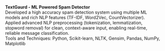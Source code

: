 **TextGaurd - ML Powered Spam Detector**      
Developed a high accuracy spam detection system using multiple ML models and rich NLP features (TF-IDF, Word2Vec, CountVectorizer).        
Applied advanced NLP preprocessing (tokenization, lemmatization, stopword removal) for clean, context-aware input, enabling real-time, reliable message classification.          
Tools and Techniques: Python, Scikit-learn, NLTK, Gensim, Pandas, NumPy, Matplotlib
